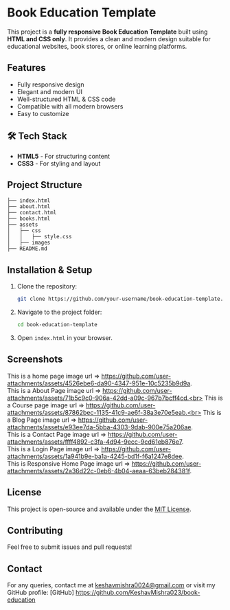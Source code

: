 # Book Education Template

This project is a **fully responsive Book Education Template** built using **HTML and CSS only**. It provides a clean and modern design suitable for educational websites, book stores, or online learning platforms.

##  Features
- Fully responsive design
- Elegant and modern UI
- Well-structured HTML & CSS code
- Compatible with all modern browsers
- Easy to customize

## 🛠 Tech Stack
- **HTML5** - For structuring content
- **CSS3** - For styling and layout

##  Project Structure
```
├── index.html
├── about.html
├── contact.html
├── books.html
├── assets
│   ├── css
│   │   ├── style.css
│   ├── images
├── README.md
```

##  Installation & Setup
1. Clone the repository:
   ```sh
   git clone https://github.com/your-username/book-education-template.git
   ```
2. Navigate to the project folder:
   ```sh
   cd book-education-template
   ```
3. Open `index.html` in your browser.

##  Screenshots
This is a home page image url => https://github.com/user-attachments/assets/4526ebe6-da90-4347-951e-10c5235b9d9a. <br>
This is a About Page image url => https://github.com/user-attachments/assets/71b5c9c0-906a-42dd-a09c-967b7bcff4cd.<br>
This is a Course page image url => https://github.com/user-attachments/assets/87862bec-1135-41c9-ae6f-38a3e70e5eab.<br>
This is a Blog Page image url => https://github.com/user-attachments/assets/e93ee7da-5bba-4303-9dab-900e75a206ae. <br>
This is a Contact Page image url => https://github.com/user-attachments/assets/ffff4892-c3fa-4d94-9ecc-9cd61eb876e7. <br>
This is a Login Page image url => https://github.com/user-attachments/assets/1a941b9e-ba1a-4245-bd1f-f6a1247e8dee. <br>
This is Responsive Home Page image url => https://github.com/user-attachments/assets/2a36d22c-0eb6-4b04-aeaa-63beb284381f.
##  License
This project is open-source and available under the [MIT License](LICENSE).

##  Contributing
Feel free to submit issues and pull requests!

##  Contact
For any queries, contact me at keshavmishra0024@gmail.com or visit my GitHub profile: [GitHub] https://github.com/KeshavMishra023/book-education

